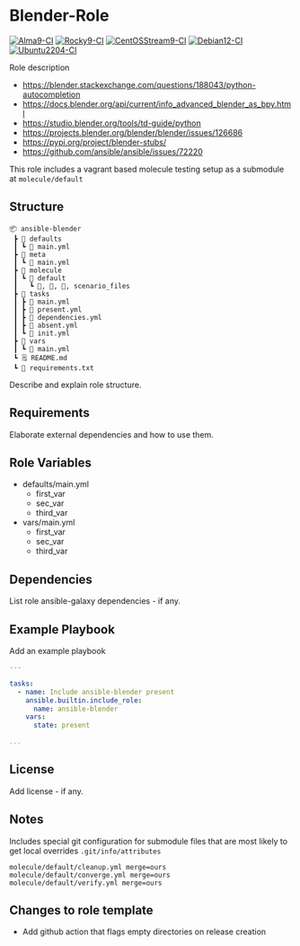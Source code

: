 # Blender-Role

[![Alma9-CI](https://github.com/philnewm/ansible-blender/actions/workflows/alma9-ci-caller.yml/badge.svg)](https://github.com/philnewm/ansible-blender/actions/workflows/alma9-ci-caller.yml)  [![Rocky9-CI](https://github.com/philnewm/ansible-blender/actions/workflows/rocky9-ci-caller.yml/badge.svg)](https://github.com/philnewm/ansible-blender/actions/workflows/rocky9-ci-caller.yml)  [![CentOSStream9-CI](https://github.com/philnewm/ansible-blender/actions/workflows/centosstream9-ci-caller.yml/badge.svg)](https://github.com/philnewm/ansible-blender/actions/workflows/centosstream9-ci-caller.yml)  [![Debian12-CI](https://github.com/philnewm/ansible-blender/actions/workflows/debian12-ci-caller.yml/badge.svg)](https://github.com/philnewm/ansible-blender/actions/workflows/debian12-ci-caller.yml)  [![Ubuntu2204-CI](https://github.com/philnewm/ansible-blender/actions/workflows/ubuntu2204-ci-caller.yml/badge.svg)](https://github.com/philnewm/ansible-blender/actions/workflows/ubuntu2204-ci-caller.yml)

Role description

* https://blender.stackexchange.com/questions/188043/python-autocompletion
* https://docs.blender.org/api/current/info_advanced_blender_as_bpy.html
* https://studio.blender.org/tools/td-guide/python
* https://projects.blender.org/blender/blender/issues/126686
* https://pypi.org/project/blender-stubs/
* https://github.com/ansible/ansible/issues/72220

This role includes a vagrant based molecule testing setup as a submodule at `molecule/default`

## Structure

```code
📦 ansible-blender
 ┣ 📂 defaults
 ┃ ┗ 📜 main.yml
 ┣ 📂 meta
 ┃ ┗ 📜 main.yml
 ┣ 📂 molecule
 ┃ ┗ 📂 default
 ┃   ┗ 📜, 📜, 📜, scenario_files
 ┣ 📂 tasks
 ┃ ┣ 📜 main.yml
 ┃ ┣ 📜 present.yml
 ┃ ┣ 📜 dependencies.yml
 ┃ ┣ 📜 absent.yml
 ┃ ┗ 📜 init.yml
 ┣ 📂 vars
 ┃ ┗ 📜 main.yml
 ┗ 🗒️ README.md
 ┗ 📓 requirements.txt

```

Describe and explain role structure.

## Requirements

Elaborate external dependencies and how to use them.

## Role Variables

* defaults/main.yml
  * first_var
  * sec_var
  * third_var
* vars/main.yml
  * first_var
  * sec_var
  * third_var

## Dependencies

List role ansible-galaxy dependencies - if any.

## Example Playbook

Add an example playbook

```yaml
---

tasks:
  - name: Include ansible-blender present
    ansible.builtin.include_role:
      name: ansible-blender
    vars:
      state: present

...
```

## License

Add license - if any.

## Notes

Includes special git configuration for submodule files that are most likely to get local overrides
`.git/info/attributes`

```code
molecule/default/cleanup.yml merge=ours
molecule/default/converge.yml merge=ours
molecule/default/verify.yml merge=ours
```

## Changes to role template

* Add github action that flags empty directories on release creation

